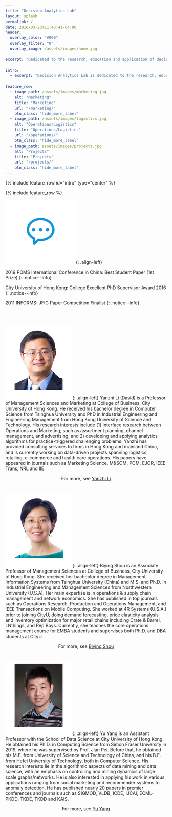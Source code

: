 ```yaml
---
title: "Decision Analytics Lab"
layout: splash
permalink: /
date: 2016-03-23T11:48:41-04:00
header:
  overlay_color: "#000"
  overlay_filter: "0"
  overlay_image: /assets/images/home.jpg

excerpt: "Dedicated to the research, education and application of decision analytics"

intro: 
  - excerpt: "Decision Analytics Lab is dedicated to the research, education and application of decision analytics. We integrate the knowledge and techniques from optimization, statistics, and machine learning and develop models, methodologies and algorithms to support data-based decision-making."

feature_row:
  - image_path: /assets/images/marketing.jpg
    alt: "Marketing"
    title: "Marketing"
    url: "/marketing/"
    btn_class: "hide_more_label"
  - image_path: /assets/images/logistics.jpg
    alt: "Operations/Logistics"
    title: "Operations/Logistics"
    url: "/operations/"
    btn_class: "hide_more_label"
  - image_path: assets/images/projects.jpg
    alt: "Projects"
    title: "Projects"
    url: "/projects/"
    btn_class: "hide_more_label"
---
```


{% include feature_row id="intro" type="center" %}

{% include feature_row %}

![image-left](/assets/images/news2.png){: .align-left}

2019 POMS International Conference in China: Best Student Paper (1st Prize)
{: .notice--info}

City University of Hong Kong: College Excellent PhD Supervisor Award 2016
{: .notice--info}

2011 INFORMS: JFIG Paper Competition Finalist
{: .notice--info}

<div style="margin: 30px 0; border-bottom: 1px solid #f2f3f3; height: 1px"></div>

![image-left](/assets/images/liyanzhi.png){: .align-left}
Yanzhi Li (David) is a Professor of Management Sciences and Marketing at College of Business, City University of Hong Kong. He received his bachelor degree in Computer Science from Tsinghua University and PhD in Industrial Engineering and Engineering Management from Hong Kong University of Science and Technology. His research interests include (1) interface research between Operations and Marketing, such as assortment planning, channel management, and advertising; and 2) developing and applying analytics algorithms for practice-triggered challenging problems. Yanzhi has provided consulting services to firms in Hong Kong and mainland China, and is currently working on data-driven projects spanning logistics, retailing, e-commerce and health care operations. His papers have appeared in journals such as Marketing Science, M&SOM, POM, EJOR, IEEE Trans, NRL and IIE.
<div style="margin-top:5px" align="center">For more, see <a href="{{ "/about/yanzhili/" | absolute_url }}">Yanzhi Li</a></div>

<div style="clear:both; margin-top: 1cm"/>

![image-left](/assets/images/biyingshou.png){: .align-left}
Biying Shou is an Associate Professor of Management Sciences at College of Business, City University of Hong Kong. She received her bacheolor degree in Management Information Systems from Tsinghua University (China) and M.S. and Ph.D. in Industrial Engineering and Management Sciences from Northwestern University (U.S.A). Her main expertise is in operations & supply chain management and network economics. She has published in top journals such as Operations Research, Production and Operations Management, and IEEE Transactions on Mobile Computing. She worked at 4R Systems (U.S.A.) prior to joining CityU, doing demand forecasting, price elasticity analysis and inventory optimization for major retail chains including Crate & Barrel, LNthings, and Pep Boys. Currently, she teaches the core operations management course for EMBA students and supervises both Ph.D. and DBA students at CityU. 

<div style="margin-top:5px" align="center">For more, see <a href="{{ "/about/biyingshou/" | absolute_url }}">Biying Shou</a></div>

<div style="clear:both; margin-top: 1cm"/>

![image-left](/assets/images/yuyang.png){: .align-left}
Yu Yang is an Assistant Professor with the School of Data Science at City University of Hong Kong. He obtained his Ph.D. in Computing Science from Simon Fraser University in 2019, where he was supervised by Prof. Jian Pei. Before that, he obtained his M.E. from University of Science and Technology of China, and his B.E. from Hefei University of Technology, both in Computer Science. His research interests lie in the algorithmic aspects of data mining and data science, with an emphasis on controlling and mining dynamics of large scale graphs/networks. He is also interested in applying his work in various applications ranging from social marketing and recommender systems to anomaly detection. He has published nearly 20 papers in premier conferences and journals such as SIGMOD, VLDB, ICDE, IJCAI, ECML-PKDD, TKDE, TKDD and KAIS.

<div style="margin-top:5px" align="center">For more, see <a href="{{ "/about/yuyang/" | absolute_url }}">Yu Yang</a></div>